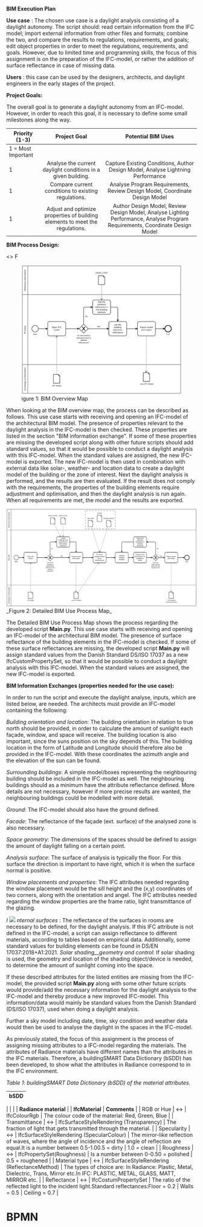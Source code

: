 **BIM Execution Plan**

**Use case** : The chosen use case is a daylight analysis consisting of a daylight autonomy. The script should: read certain information from the IFC model; import external information from other files and formats; combine the two, and compare the results to regulations, requirements, and goals; edit object properties in order to meet the regulations, requirements, and goals. However, due to limited time and programming skills, the focus of this assignment is on the preparation of the IFC-model, or rather the addition of surface reflectance in case of missing data.

**Users** : this case can be used by the designers, architects, and daylight engineers in the early stages of the project.

**Project Goals:**

The overall goal is to generate a daylight autonomy from an IFC-model. However, in order to reach this goal, it is necessary to define some small milestones along the way.

|       Priority (1-3)     |    Project Goal     |     Potential BIM Uses          |
|--------------------------|:-------------------:|:-------------------------------:|
|      1 = Most Important  |                     |                                 |
|      1                   |     Analyse the current daylight conditions in a given building.   |     Capture Existing Conditions, Author Design Model, Analyse Lightning Performance      |
|      1                   |     Compare current conditions to existing regulations.            |     Analyse Program Requirements, Review Design Model, Coordinate Design Model     |
|      1                   |     Adjust and optimize properties of building elements to meet the regulations.  |     Author Design Model, Review Design Model, Analyse Lighting Performance, Analyse Program Requirements, Coordinate Design Model  |

**BIM Process Design:**

<>
 F
<figure>
    <img img src="./images/BPMN_1.svg"
         alt="BPMN1">
    <figcaption>igure 1: BIM Overview Map</figcaption>
</figure>

 

When looking at the BIM overview map, the process can be described as follows. This use case starts with receiving and opening an IFC-model of the architectural BIM model. The presence of properties relevant to the daylight analysis in the IFC-model is then checked. These properties are listed in the section "BIM information exchange". If some of these properties are missing the developed script along with other future scripts should add standard values, so that it would be possible to conduct a daylight analysis with this IFC-model. When the standard values are assigned, the new IFC-model is exported. The new IFC-model is then used in combination with external data like solar-, weather- and location data to create a daylight model of the building or the zone of interest. Next the daylight analysis is performed, and the results are then evaluated. If the result does not comply with the requirements, the properties of the building elements require adjustment and optimisation, and then the daylight analysis is run again. When all requirements are met, the model and the results are exported.

<img src="./images/BPMN_2.svg">
 _Figure 2: Detailed BIM Use Process Map_

The Detailed BIM Use Process Map shows the process regarding the developed script **Main.py**. This use case starts with receiving and opening an IFC-model of the architectural BIM model. The presence of surface reflectance of the building elements in the IFC-model is checked. If some of these surface reflectances are missing, the developed script **Main.py** will assign standard values from the Danish Standard DS/ISO 17037 as a new IfcCustomPropertySet, so that it would be possible to conduct a daylight analysis with this IFC-model. When the standard values are assigned, the new IFC-model is exported.

**BIM Information Exchanges (properties needed for the use case):**

In order to run the script and execute the daylight analyse, inputs, which are listed below, are needed. The architects must provide an IFC-model containing the following:

_Building orientation and location:_ The building orientation in relation to true north should be provided, in order to calculate the amount of sunlight each façade, window, and space will receive. The building location is also important, since the suns position on the sky depends of this. The building location in the form of Latitude and Longitude should therefore also be provided in the IFC-model. With these coordinates the azimuth angle and the elevation of the sun can be found.

_Surrounding buildings_: A simple model/boxes representing the neighbouring building should be included in the IFC-model as well. The neighbouring buildings should as a minimum have the attribute reflectance defined. More details are not necessary, however if more precise results are wanted, the neighbouring buildings could be modelled with more detail.

_Ground_: The IFC-model should also have the ground defined.

_Facade_: The reflectance of the façade (ext. surface) of the analysed zone is also necessary.

_Space geometry:_ The dimensions of the spaces should be defined to assign the amount of daylight falling on a certain point.

_Analysis surface_: The surface of analysis is typically the floor. For this surface the direction is important to have right, which it is when the surface normal is positive.

_Window placements and properties_: The IFC attributes needed regarding the window placement would be the sill height and the (x,y) coordinates of two corners, along with the orientation and angel. The IFC attributes needed regarding the window properties are the frame ratio, light transmittance of the glazing.

_I ![](RackMultipart20231112-1-cwbqn6_html_e86dfbdbacbe615d.png)
 nternal surfaces_ : The reflectance of the surfaces in rooms are necessary to be defined, for the daylight analysis. If this IFC attribute is not defined in the IFC-model, a script can assign reflectance to different materials, according to tables based on empirical data. Additionally, some standard values for building elements can be found in DS/EN 17037:2018+A1:2021.
_Solar shading__geometry and control_: If solar shading is used, the geometry and location of the shading object/device is needed, to determine the amount of sunlight coming into the space.

If these described attributes for the listed entities are missing from the IFC-model, the provided script **Main.py** along with some other future scripts would provide/add the necessary information for the daylight analysis to the IFC-model and thereby produce a new improved IFC-model. This information/data would mainly be standard values from the Danish Standard (DS/ISO 17037), used when doing a daylight analysis.

Further a sky model including date, time, sky condition and weather data would then be used to analyse the daylight in the spaces in the IFC-model.

As previously stated, the focus of this assignment is the process of assigning missing attributes to a IFC-model regarding the materials. The attributes of Radiance materials have different names than the attributes in the IFC materials. Therefore, a buildingSMART Data Dictionary (bSDD) has been developed, to show what the attributes in Radiance correspond to in the IFC environment.

_Table 1: buildingSMART Data Dictionary (bSDD) of the material attributes._

| **bSDD** |
| --- |
|
| |
| **Radiance material** |
 | **IfcMaterial** | **Comments** |
| RGB or Hue | ↔ | IfcColourRgb | The colour code of the material: Red, Green, Blue |
| Transmittance | ↔ | IfcSurfaceStyleRendering (Transparency) | The fraction of light that gets transmitted through the material. |
| Specularity | ↔ | IfcSurfaceStyleRendering (SpecularColour) | The mirror-like reflection of waves, where the angle of incidence and the angle of reflection are equal.It is a number between 0.5-1.00.5 = dirty | 1.0 = clean |
| Roughness | ↔ | IfcPropertySet(Roughness) | Is a number between 0-0.50 = polished | 0.5 = roughened |
| Material type | ↔ | IfcSurfaceStyleRendering (ReflectanceMethod) | The types of choice are: In Radiance: Plastic, Metal, Dielectric, Trans, Mirror etc.In IFC: PLASTIC, METAL, GLASS, MATT, MIRROR etc. |
| Reflectance | ↔ | IfcCostumPropertySet | The ratio of the reflected light to the incident light.Standard reflectances:Floor = 0.2 | Walls = 0.5 | Ceiling = 0.7 |



# BPMN



